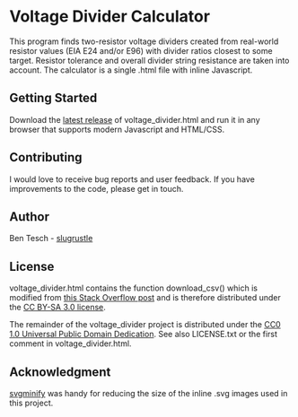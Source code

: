 # Voltage Divider Calculator

This program finds two-resistor voltage dividers
created from real-world resistor values (EIA E24
and/or E96) with divider ratios closest to some
target. Resistor tolerance and overall divider string
resistance are taken into account. The calculator is
a single .html file with inline Javascript.

## Getting Started

Download the [latest release](https://github.com/slugrustle/voltage_divider/releases)
of voltage\_divider.html and run it in any browser that supports modern
Javascript and HTML/CSS.

## Contributing

I would love to receive bug reports and user
feedback. If you have improvements to the code,
please get in touch.

## Author

Ben Tesch - [slugrustle](https://github.com/slugrustle)

## License

voltage\_divider.html contains the function download_csv()
which is modified from [this Stack Overflow post](https://stackoverflow.com/a/33542499)
and is therefore distributed under the 
[CC BY-SA 3.0 license](https://creativecommons.org/licenses/by-sa/3.0/).

The remainder of the voltage\_divider project is distributed under the
[CC0 1.0 Universal Public Domain Dedication](https://creativecommons.org/publicdomain/zero/1.0/).
See also LICENSE.txt or the first comment in voltage\_divider.html.

## Acknowledgment

[svgminify](http://www.svgminify.com/) was handy
for reducing the size of the inline .svg images
used in this project.
